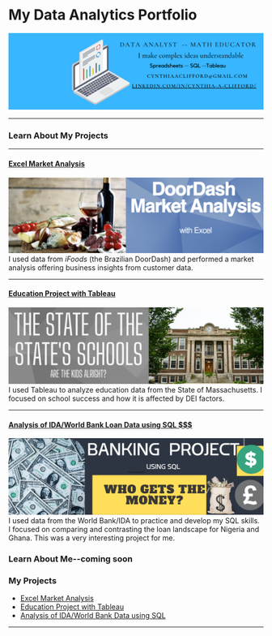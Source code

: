 # My Data Analytics Portfolio
<img src="images/2.BannerwithLink2.png?raw=true"/>

---

### Learn About My Projects




---
#### [Excel Market Analysis](https://www.linkedin.com/pulse/door-dash-market-analysis-cynthia-clifford/)
[<img src="images/DoorDashCoverPic.png?raw=true"/>](https://www.linkedin.com/pulse/door-dash-market-analysis-cynthia-clifford/)
I used data from *iFoods* (the Brazilian DoorDash) and performed a market analysis offering business insights from customer data. 


---
#### [Education Project with Tableau](https://www.linkedin.com/pulse/whats-up-schools-cynthia-clifford/)
[<img src="images/WhatsUpWithSchoolscover.png?raw=true"/>](https://www.linkedin.com/pulse/whats-up-schools-cynthia-clifford/)
I used Tableau to analyze education data from the State of Massachusetts. I focused on school success and how it is affected by DEI factors.

---

#### [Analysis of IDA/World Bank Loan Data using SQL $$$](https://www.linkedin.com/pulse/who-gets-money-cynthia-clifford)
[<img src="images/Banking Cover Article.png?raw=true"/>](https://www.linkedin.com/pulse/who-gets-money-cynthia-clifford/)
I used data from the World Bank/IDA to practice and develop my SQL skills. I focused on comparing and contrasting the  loan landscape for Nigeria and Ghana. This was a very interesting project for me.

### Learn About Me--coming soon

### My Projects

- [Excel Market Analysis](https://www.linkedin.com/pulse/door-dash-market-analysis-cynthia-clifford/)
- [Education Project with Tableau](https://www.linkedin.com/pulse/whats-up-schools-cynthia-clifford/)
- [Analysis of IDA/World Bank Data using SQL](https://www.linkedin.com/pulse/who-gets-money-cynthia-clifford/)


---




